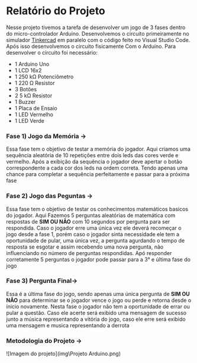 # Relatório do Projeto
Nesse projeto tivemos a tarefa de desenvolver um jogo de 3 fases dentro do micro-controlador Arduíno.
Desenvolvemos o circuito primeiramente no simulador [Tinkercad](https://www.tinkercad.com/) em paralelo com o código feito no Visual Studio Code.
Após isso desenvolvemos o circuito fisicamente Com o Arduíno.
Para desenvolver o circuito foi necessário:
- 1   Arduino Uno
- 1   LCD 16x2
- 1 	250 kΩ Potenciômetro
- 1 	220 Ω Resistor
- 3 	Botões
- 2 	5 kΩ Resistor
- 1 	Buzzer
- 1   Placa de Ensaio
- 1   LED Vermelho
- 1   LED Verde

### Fase 1) Jogo da Memória ->
  Essa fase tem o objetivo de testar a memória do jogador. Aqui criamos uma sequência aleatória de 10 repetições entre dois leds das cores verde e vermelho.
  Após a exibição da sequência o jogador deve apertar o botão correspondente a cada cor dos leds na ordem correta. 
  Tendo apenas uma chance para completar a sequência perfeitamente e passar para a próxima fase

### Fase 2) Jogo das Peguntas ->
  Essa fase tem o objetivo de testar os conhecimentos matemáticos basicos do jogador. Aqui Fazemos 5 perguntas aleatórias de matemática com respostas de __SIM OU NÃO__ com 10 segundos por pergunta para ser respondida.
  Caso o jogador erre uma única vez ele deverá recomeçar o jogo desde a fase 1, porém caso o jogador sinta necessidade ele tem a oportunidade de pular, uma única vez, a pergunta agurdando o tempo de resposta se esgotar e assim recebendo uma nova pergunta, não influenciando no número de perguntas respondidas.
  Apó responder corretamente 5 perguntas o jogador pode passar para a 3° e última fase do jogo

### Fase 3) Pergunta Final->
  Essa é a última fase do jogo, sendo apenas uma única pergunta de __SIM OU NÃO__ para determinar se o jogador vence o jogo ou perde e retorna desde o ínicio novamente. Nesta fase o jogador não tem a oportunidade de errar ou pular a questão. Caso ele acerte será exibido uma mensagem de sucesso junto a música representando a vitória do jogo, caso ele erre será exibido uma mensagem e musica representando a derrota

### Metodologia do Projeto ->
  ![Imagem do projeto](img\Projeto Arduino.png)
